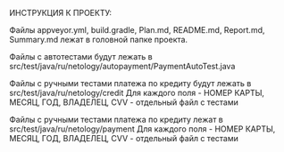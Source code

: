 ИНСТРУКЦИЯ К ПРОЕКТУ:

Файлы appveyor.yml, build.gradle, Plan.md, README.md, Report.md, Summary.md 
лежат в головной папке проекта. 

Файлы с автотестами будут лежать в 
src/test/java/ru/netology/autopayment/PaymentAutoTest.java

Файлы с ручными тестами платежа по кредиту будут лежать в
src/test/java/ru/netology/credit
Для каждого поля - НОМЕР КАРТЫ, МЕСЯЦ, ГОД, ВЛАДЕЛЕЦ, CVV - отдельный файл с тестами

Файлы с ручными тестами платежа по кредиту лежат в
src/test/java/ru/netology/payment
Для каждого поля - НОМЕР КАРТЫ, МЕСЯЦ, ГОД, ВЛАДЕЛЕЦ, CVV - отдельный файл с тестами
